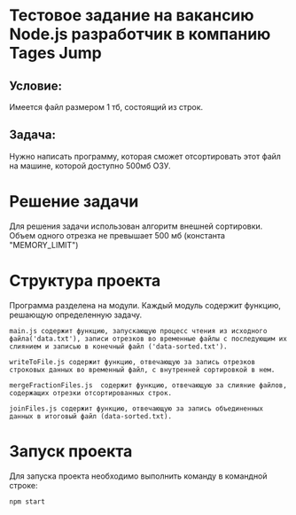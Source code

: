# Тестовое задание на вакансию Node.js разработчик в компанию Tages Jump

## Условие:

Имеется файл размером 1 тб, состоящий из строк.

## Задача:

Нужно написать программу, которая сможет отсортировать этот файл на машине,
которой доступно 500мб ОЗУ.

# Решение задачи

Для решения задачи использован алгоритм внешней сортировки. Объем одного отрезка не превышает 500 мб (константа "MEMORY_LIMIT")


# Структура проекта

Программа разделена на модули. Каждый модуль содержит функцию, решающую определенную задачу.
```
main.js содержит функцию, запускающую процесс чтения из исходного файла('data.txt'), записи отрезков во временные файлы с последующим их слиянием и записью в конечный файл ('data-sorted.txt').
```
```
writeToFile.js содержит функцию, отвечающую за запись отрезков строковых данных во временный файл, c внутренней сортировкой в нем.
```
```
mergeFractionFiles.js  содержит функцию, отвечающую за слияние файлов, содержащих отрезки отсортированных строк.
```
```
joinFiles.js содержит функцию, отвечающую за запись объединенных данных в итоговый файл (data-sorted.txt).
```
# Запуск проекта

Для запуска проекта необходимо выполнить команду в командной строке:

```
npm start
```



